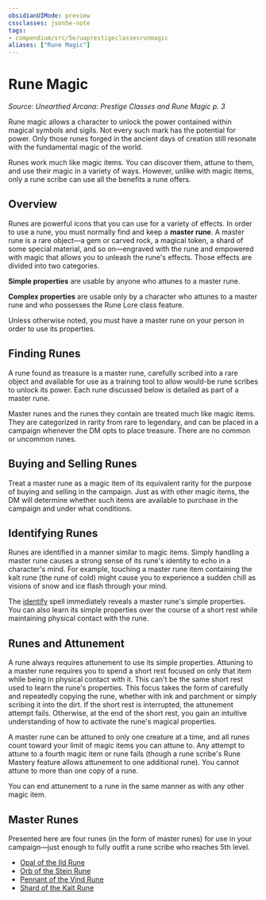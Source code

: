 ```yaml
---
obsidianUIMode: preview
cssclasses: json5e-note
tags:
- compendium/src/5e/uaprestigeclassesrunmagic
aliases: ["Rune Magic"]
---
```

# Rune Magic
*Source: Unearthed Arcana: Prestige Classes and Rune Magic p. 3* 

Rune magic allows a character to unlock the power contained within magical symbols and sigils. Not every such mark has the potential for power. Only those runes forged in the ancient days of creation still resonate with the fundamental magic of the world.

Runes work much like magic items. You can discover them, attune to them, and use their magic in a variety of ways. However, unlike with magic items, only a rune scribe can use all the benefits a rune offers.

## Overview

Runes are powerful icons that you can use for a variety of effects. In order to use a rune, you must normally find and keep a **master rune**. A master rune is a rare object—a gem or carved rock, a magical token, a shard of some special material, and so on—engraved with the rune and empowered with magic that allows you to unleash the rune's effects. Those effects are divided into two categories.

**Simple properties** are usable by anyone who attunes to a master rune.

**Complex properties** are usable only by a character who attunes to a master rune and who possesses the Rune Lore class feature.

Unless otherwise noted, you must have a master rune on your person in order to use its properties.

## Finding Runes

A rune found as treasure is a master rune, carefully scribed into a rare object and available for use as a training tool to allow would-be rune scribes to unlock its power. Each rune discussed below is detailed as part of a master rune.

Master runes and the runes they contain are treated much like magic items. They are categorized in rarity from rare to legendary, and can be placed in a campaign whenever the DM opts to place treasure. There are no common or uncommon runes.

## Buying and Selling Runes

Treat a master rune as a magic item of its equivalent rarity for the purpose of buying and selling in the campaign. Just as with other magic items, the DM will determine whether such items are available to purchase in the campaign and under what conditions.

## Identifying Runes

Runes are identified in a manner similar to magic items. Simply handling a master rune causes a strong sense of its rune's identity to echo in a character's mind. For example, touching a master rune item containing the kalt rune (the rune of cold) might cause you to experience a sudden chill as visions of snow and ice flash through your mind.

The [identify](/Systems/5e/spells/identify.md) spell immediately reveals a master rune's simple properties. You can also learn its simple properties over the course of a short rest while maintaining physical contact with the rune.

## Runes and Attunement

A rune always requires attunement to use its simple properties. Attuning to a master rune requires you to spend a short rest focused on only that item while being in physical contact with it. This can't be the same short rest used to learn the rune's properties. This focus takes the form of carefully and repeatedly copying the rune, whether with ink and parchment or simply scribing it into the dirt. If the short rest is interrupted, the attunement attempt fails. Otherwise, at the end of the short rest, you gain an intuitive understanding of how to activate the rune's magical properties.

A master rune can be attuned to only one creature at a time, and all runes count toward your limit of magic items you can attune to. Any attempt to attune to a fourth magic item or rune fails (though a rune scribe's Rune Mastery feature allows attunement to one additional rune). You cannot attune to more than one copy of a rune.

You can end attunement to a rune in the same manner as with any other magic item.

## Master Runes

Presented here are four runes (in the form of master runes) for use in your campaign—just enough to fully outfit a rune scribe who reaches 5th level.

- [Opal of the Ild Rune](/Systems/5e/items/opal-of-the-ild-rune-uaprestigeclassesrunmagic.md)  
- [Orb of the Stein Rune](/Systems/5e/items/orb-of-the-stein-rune-uaprestigeclassesrunmagic.md)  
- [Pennant of the Vind Rune](/Systems/5e/items/pennant-of-the-vind-rune-uaprestigeclassesrunmagic.md)  
- [Shard of the Kalt Rune](/Systems/5e/items/shard-of-the-kalt-rune-uaprestigeclassesrunmagic.md)